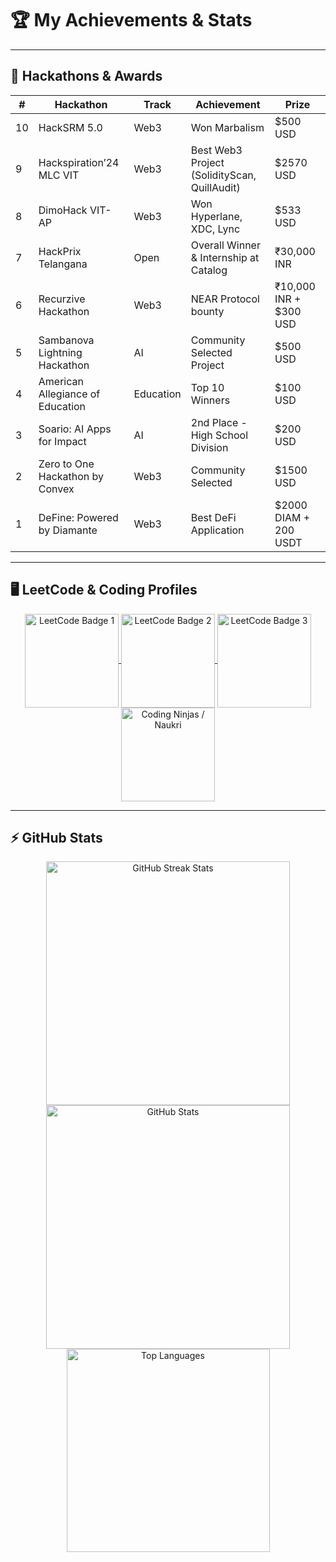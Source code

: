 # 🏆 My Achievements & Stats

---

## 🏅 Hackathons & Awards

<table align="center">
  <thead>
    <tr>
      <th>#</th>
      <th>Hackathon</th>
      <th>Track</th>
      <th>Achievement</th>
      <th>Prize</th>
    </tr>
  </thead>
  <tbody>
    <tr><td>10</td><td>HackSRM 5.0</td><td>Web3</td><td>Won Marbalism</td><td>$500 USD</td></tr>
    <tr><td>9</td><td>Hackspiration’24 MLC VIT</td><td>Web3</td><td>Best Web3 Project (SolidityScan, QuillAudit)</td><td>$2570 USD</td></tr>
    <tr><td>8</td><td>DimoHack VIT-AP</td><td>Web3</td><td>Won Hyperlane, XDC, Lync</td><td>$533 USD</td></tr>
    <tr><td>7</td><td>HackPrix Telangana</td><td>Open</td><td>Overall Winner & Internship at Catalog</td><td>₹30,000 INR</td></tr>
    <tr><td>6</td><td>Recurzive Hackathon</td><td>Web3</td><td>NEAR Protocol bounty</td><td>₹10,000 INR + $300 USD</td></tr>
    <tr><td>5</td><td>Sambanova Lightning Hackathon</td><td>AI</td><td>Community Selected Project</td><td>$500 USD</td></tr>
    <tr><td>4</td><td>American Allegiance of Education</td><td>Education</td><td>Top 10 Winners</td><td>$100 USD</td></tr>
    <tr><td>3</td><td>Soario: AI Apps for Impact</td><td>AI</td><td>2nd Place - High School Division</td><td>$200 USD</td></tr>
    <tr><td>2</td><td>Zero to One Hackathon by Convex</td><td>Web3</td><td>Community Selected</td><td>$1500 USD</td></tr>
    <tr><td>1</td><td>DeFine: Powered by Diamante</td><td>Web3</td><td>Best DeFi Application</td><td>$2000 DIAM + 200 USDT</td></tr>
  </tbody>
</table>

---

## 🖥 LeetCode & Coding Profiles

<p align="center">
  <a href="https://leetcode.com/u/kunalbhardwajcristiano" target="_blank">
    <img align="center" src="https://leetcode.com/static/images/badges/2024/gif/2024-02.gif" alt="LeetCode Badge 1" height="150" width="150" />
  </a>
  <a href="https://leetcode.com/u/kunalbhardwajcristiano" target="_blank">
    <img align="center" src="https://leetcode.com/static/images/badges/2024/gif/2024-03.gif" alt="LeetCode Badge 2" height="150" width="150" />
  </a>
  <a href="https://leetcode.com/u/kunalbhardwajcristiano" target="_blank">
    <img align="center" src="https://assets.leetcode.com/static_assets/marketing/2024-200.gif" alt="LeetCode Badge 3" height="150" width="150" />
  </a>
  <a href="https://www.naukri.com/code360/profile/hybridcore" target="_blank">
    <img align="center" src="https://upload.wikimedia.org/wikipedia/commons/7/70/Naukri.com_logo.png" alt="Coding Ninjas / Naukri" height="150" width="150" />
  </a>
</p>

---

## ⚡ GitHub Stats

<div align="center">
  <img width="390" src="https://streak-stats.demolab.com/?user=nishant-Tiwari24&count_private=true&theme=react&border_radius=10" alt="GitHub Streak Stats"/>
  <img width="390" src="https://github-readme-stats.vercel.app/api?username=nishant-Tiwari24&show_icons=true&theme=react&rank_icon=github&border_radius=10" alt="GitHub Stats"/>
  <img width="325" src="https://github-readme-stats.vercel.app/api/top-langs/?username=nishant-Tiwari24&hide=HTML&langs_count=8&layout=compact&theme=react&border_radius=10" alt="Top Languages"/>
</div>
